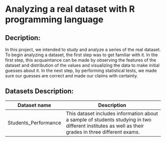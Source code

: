 # Analyzing a real dataset with R programming language

## Decription:
In this project, we intended to study and analyze a series of the real dataset. To begin analyzing a dataset, the first step was to get familiar with it. In the first step, this acquaintance can be made by observing the features of the dataset and distribution of the values and visualizing the data to make initial guesses about it. In the next step, by performing statistical tests, we made sure our guesses are correct and made our claims with certainty.

## Datasets Description:

| Dataset name       | Description |
| ----------- | ----------- |
| Students_Performance    | This dataset includes information about a sample of students studying in two different institutes as well as their grades in three different exams.       |


